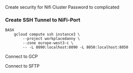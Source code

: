 Create security for Nifi Cluster
	Password to complicated

### Create SSH Tunnel to NiFi-Port
	BASH
		gcloud compute ssh instance3 \
		    --project workplacedanny \
		    --zone europe-west3-c \
		    -- -L 8090:localhost:8090 -L 8050:localhost:8050
	
Connect to GCP

Connect to SFTP
